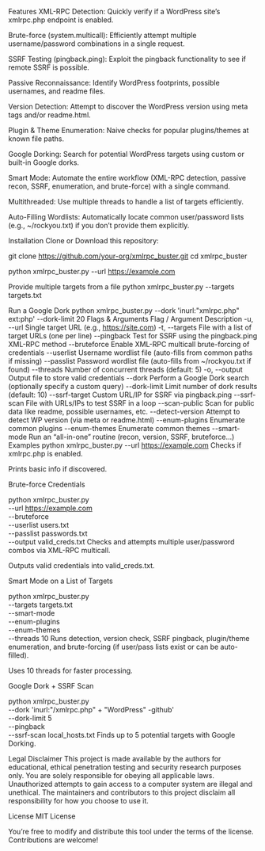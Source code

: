 
Features
XML-RPC Detection: Quickly verify if a WordPress site’s xmlrpc.php endpoint is enabled.

Brute-force (system.multicall): Efficiently attempt multiple username/password combinations in a single request.

SSRF Testing (pingback.ping): Exploit the pingback functionality to see if remote SSRF is possible.

Passive Reconnaissance: Identify WordPress footprints, possible usernames, and readme files.

Version Detection: Attempt to discover the WordPress version using meta tags and/or readme.html.

Plugin & Theme Enumeration: Naive checks for popular plugins/themes at known file paths.

Google Dorking: Search for potential WordPress targets using custom or built-in Google dorks.

Smart Mode: Automate the entire workflow (XML-RPC detection, passive recon, SSRF, enumeration, and brute-force) with a single command.

Multithreaded: Use multiple threads to handle a list of targets efficiently.

Auto-Filling Wordlists: Automatically locate common user/password lists (e.g., ~/rockyou.txt) if you don’t provide them explicitly.



Installation
Clone or Download this repository:

git clone https://github.com/your-org/xmlrpc_buster.git
cd xmlrpc_buster

python xmlrpc_buster.py --url https://example.com

 Provide multiple targets from a file
python xmlrpc_buster.py --targets targets.txt

 Run a Google Dork
python xmlrpc_buster.py --dork 'inurl:"xmlrpc.php" ext:php' --dork-limit 20
Flags & Arguments
Flag / Argument	Description
-u, --url	Single target URL (e.g., https://site.com)
-t, --targets	File with a list of target URLs (one per line)
--pingback	Test for SSRF using the pingback.ping XML-RPC method
--bruteforce	Enable XML-RPC multicall brute-forcing of credentials
--userlist	Username wordlist file (auto-fills from common paths if missing)
--passlist	Password wordlist file (auto-fills from ~/rockyou.txt if found)
--threads	Number of concurrent threads (default: 5)
-o, --output	Output file to store valid credentials
--dork	Perform a Google Dork search (optionally specify a custom query)
--dork-limit	Limit number of dork results (default: 10)
--ssrf-target	Custom URL/IP for SSRF via pingback.ping
--ssrf-scan	File with URLs/IPs to test SSRF in a loop
--scan-public	Scan for public data like readme, possible usernames, etc.
--detect-version	Attempt to detect WP version (via meta or readme.html)
--enum-plugins	Enumerate common plugins
--enum-themes	Enumerate common themes
--smart-mode	Run an “all-in-one” routine (recon, version, SSRF, bruteforce…)
Examples
python xmlrpc_buster.py --url https://example.com
Checks if xmlrpc.php is enabled.

Prints basic info if discovered.

Brute-force Credentials

python xmlrpc_buster.py \
    --url https://example.com \
    --bruteforce \
    --userlist users.txt \
    --passlist passwords.txt \
    --output valid_creds.txt
Checks and attempts multiple user/password combos via XML-RPC multicall.

Outputs valid credentials into valid_creds.txt.

Smart Mode on a List of Targets

python xmlrpc_buster.py \
    --targets targets.txt \
    --smart-mode \
    --enum-plugins \
    --enum-themes \
    --threads 10
Runs detection, version check, SSRF pingback, plugin/theme enumeration, and brute-forcing (if user/pass lists exist or can be auto-filled).

Uses 10 threads for faster processing.

Google Dork + SSRF Scan

python xmlrpc_buster.py \
    --dork 'inurl:"/xmlrpc.php" + "WordPress" -github' \
    --dork-limit 5 \
    --pingback \
    --ssrf-scan local_hosts.txt
Finds up to 5 potential targets with Google Dorking.


Legal Disclaimer
This project is made available by the authors for educational, ethical penetration testing and security research purposes only. You are solely responsible for obeying all applicable laws. Unauthorized attempts to gain access to a computer system are illegal and unethical. The maintainers and contributors to this project disclaim all responsibility for how you choose to use it.

License
MIT License

You’re free to modify and distribute this tool under the terms of the license. Contributions are welcome!

